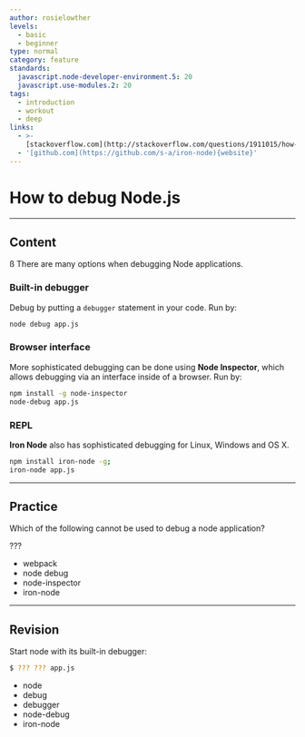 ```yaml
---
author: rosielowther
levels:
  - basic
  - beginner
type: normal
category: feature
standards:
  javascript.node-developer-environment.5: 20
  javascript.use-modules.2: 20
tags:
  - introduction
  - workout
  - deep
links:
  - >-
    [stackoverflow.com](http://stackoverflow.com/questions/1911015/how-do-i-debug-node-js-applications/31502652#31502652){website}
  - '[github.com](https://github.com/s-a/iron-node){website}'
---
```


# How to debug Node.js


---

## Content

ß
There are many options when debugging Node applications.

### Built-in debugger

Debug by putting a `debugger` statement in your code.
Run by:

```bash
node debug app.js
```

### Browser interface

More sophisticated debugging can be done using **Node Inspector**, which allows debugging via an interface inside of a browser.
Run by:

```bash
npm install -g node-inspector
node-debug app.js
```

### REPL

**Iron Node** also has sophisticated debugging for Linux, Windows and OS X.

```bash
npm install iron-node -g;
iron-node app.js
```


---

## Practice

Which of the following cannot be used to debug a node application?

???

* webpack
* node debug
* node-inspector
* iron-node


---

## Revision

Start node with its built-in debugger:

```bash
$ ??? ??? app.js
```

* node
* debug
* debugger
* node-debug
* iron-node
